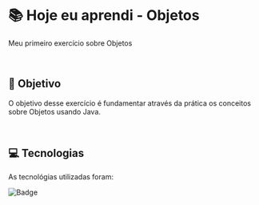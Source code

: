 # :books: Hoje eu aprendi - Objetos
<p>Meu primeiro exercício sobre Objetos</p>

<br>

## :blue_book: Objetivo

O objetivo desse exercício é fundamentar através da prática os conceitos sobre Objetos usando Java.

<br>

## :computer: Tecnologias

As tecnológias utilizadas foram:

![Badge](https://img.shields.io/static/v1?label=&message=Java&color=FF4040&style=for-the-badge)
